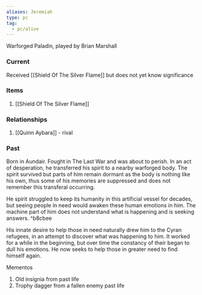 ```yaml
---
aliases: Jeremiah
type: pc
tag:
  - pc/alive
---
```


Warforged Paladin, played by Brian Marshall

### Current
Received [[Shield Of The Silver Flame]] but does not yet know significance

### Items
1. [[Shield Of The Silver Flame]]

### Relationships
1. [[Quinn Aybara]] - rival

### Past
Born in Aundair. Fought in The Last War and was about to perish. In an act of desperation, he transferred his spirit to a nearby warforged body. The spirit survived but parts of him remain dormant as the body is nothing like his own, thus some of his memories are suppressed and does not remember this transferal occurring.

He spirit struggled to keep its humanity in this artificial vessel for decades, but seeing people in need would awaken these human emotions in him. The machine part of him does not understand what is happening and is seeking answers. ^b8cbee

His innate desire to help those in need naturally drew him to the Cyran refugees, in an attempt to discover what was happening to him. It worked for a while in the beginning, but over time the constancy of their began to dull his emotions. He now seeks to help those in greater need to find himself again.

Mementos
1. Old insignia from past life
2. Trophy dagger from a fallen enemy past life
